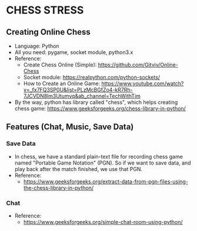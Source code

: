# CHESS STRESS
## Creating Online Chess
- Language: Python
- All you need: pygame, socket module, python3.x
- Reference: 
    + Create Chess Online (Simple): https://github.com/Gitviv/Online-Chess
    + Socket module: https://realpython.com/python-sockets/
    + How to Create an Online Game: https://www.youtube.com/watch?v=_fx7FQ3SP0U&list=PLzMcBGfZo4-kR7Rh-7JCVDN8lm3Utumvq&ab_channel=TechWithTim
- By the way, python has library called "chess", which helps creating chess game: https://www.geeksforgeeks.org/chess-library-in-python/
## Features (Chat, Music, Save Data)
### Save Data
- In chess, we have a standard plain-text file for recording chess game named "Portable Game Notation" (PGN). So if we want to save data, and play back after the match finished, we use that PGN.
- Reference:
    + https://www.geeksforgeeks.org/extract-data-from-pgn-files-using-the-chess-library-in-python/   
### Chat
- Reference:
    + https://www.geeksforgeeks.org/simple-chat-room-using-python/

